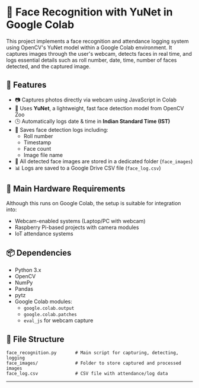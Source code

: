 # 🧠 Face Recognition with YuNet in Google Colab

This project implements a face recognition and attendance logging system using OpenCV's YuNet model within a Google Colab environment. It captures images through the user's webcam, detects faces in real time, and logs essential details such as roll number, date, time, number of faces detected, and the captured image.

## 🚀 Features

- 📷 Captures photos directly via webcam using JavaScript in Colab
- 🧠 Uses **YuNet**, a lightweight, fast face detection model from OpenCV Zoo
- 🕒 Automatically logs date & time in **Indian Standard Time (IST)**
- 📝 Saves face detection logs including:
  - Roll number
  - Timestamp
  - Face count
  - Image file name
- 💾 All detected face images are stored in a dedicated folder (`face_images`)
- 📊 Logs are saved to a Google Drive CSV file (`face_log.csv`)

## 🔧 Main Hardware Requirements

Although this runs on Google Colab, the setup is suitable for integration into:
- Webcam-enabled systems (Laptop/PC with webcam)
- Raspberry Pi-based projects with camera modules
- IoT attendance systems

## 📦 Dependencies

- Python 3.x
- OpenCV
- NumPy
- Pandas
- pytz
- Google Colab modules:
  - `google.colab.output`
  - `google.colab.patches`
  - `eval_js` for webcam capture

## 📁 File Structure

```
face_recognition.py       # Main script for capturing, detecting, logging
face_images/              # Folder to store captured and processed images
face_log.csv              # CSV file with attendance/log data
```

---

